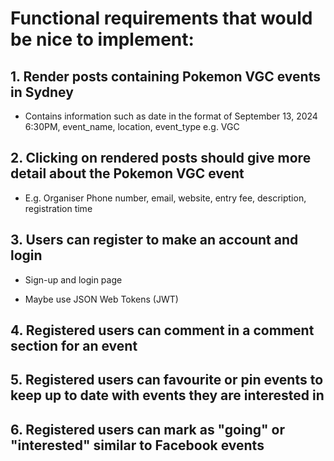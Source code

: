 # Functional requirements that would be nice to implement:

## 1. Render posts containing Pokemon VGC events in Sydney

- Contains information such as date in the format of September 13, 2024 6:30PM, event_name, location, event_type e.g. VGC

## 2. Clicking on rendered posts should give more detail about the Pokemon VGC event

- E.g. Organiser Phone number, email, website, entry fee, description, registration time

## 3. Users can register to make an account and login

- Sign-up and login page

- Maybe use JSON Web Tokens (JWT)

## 4. Registered users can comment in a comment section for an event

## 5. Registered users can favourite or pin events to keep up to date with events they are interested in

## 6. Registered users can mark as "going" or "interested" similar to Facebook events
